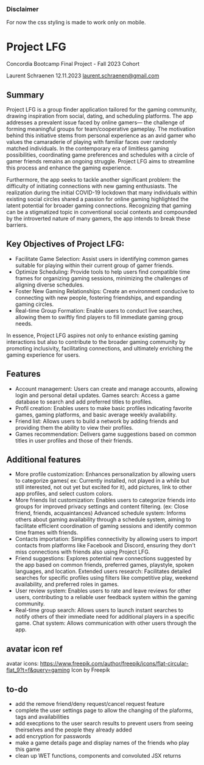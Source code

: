 ### Disclaimer
For now the css styling is made to work only on mobile.


# Project LFG
Concordia Bootcamp Final Project - Fall 2023 Cohort

Laurent Schraenen
12.11.2023
laurent.schraenen@gmail.com

## Summary

Project LFG is a group finder application tailored for the gaming community, drawing inspiration from social, dating, and scheduling platforms. The app addresses a prevalent issue faced by online gamers— the challenge of forming meaningful groups for team/cooperative gameplay.
The motivation behind this initiative stems from personal experience as an avid gamer who values the camaraderie of playing with familiar faces over randomly matched individuals. In the contemporary era of limitless gaming possibilities, coordinating game preferences and schedules with a circle of gamer friends remains an ongoing struggle. Project LFG aims to streamline this process and enhance the gaming experience.

Furthermore, the app seeks to tackle another significant problem: the difficulty of initiating connections with new gaming enthusiasts. The realization during the initial COVID-19 lockdown that many individuals within existing social circles shared a passion for online gaming highlighted the latent potential for broader gaming connections. Recognizing that gaming can be a stigmatized topic in conventional social contexts and compounded by the introverted nature of many gamers, the app intends to break these barriers.

## Key Objectives of Project LFG:

- Facilitate Game Selection: Assist users in identifying common games suitable for playing within their current group of gamer friends.
- Optimize Scheduling: Provide tools to help users find compatible time frames for organizing gaming sessions, minimizing the challenges of aligning diverse schedules.
- Foster New Gaming Relationships: Create an environment conducive to connecting with new people, fostering friendships, and expanding gaming circles.
- Real-time Group Formation: Enable users to conduct live searches, allowing them to swiftly find players to fill immediate gaming group needs.

In essence, Project LFG aspires not only to enhance existing gaming interactions but also to contribute to the broader gaming community by promoting inclusivity, facilitating connections, and ultimately enriching the gaming experience for users.


## Features

- Account management: Users can create and manage accounts, allowing login and personal detail updates.
Games search: Access a game database to search and add preferred titles to profiles.
- Profil creation: Enables users to make basic profiles indicating favorite games, gaming platforms, and basic average weekly availability. 
- Friend list: Allows users to build a network by adding friends and providing them the ability to view their profiles.
- Games recommendation: Delivers game suggestions based on common titles in user profiles and those of their friends.


## Additional features

- More profile customization: Enhances personalization by allowing users to categorize games( ex: Currently installed, not played in a while but still interested, not out yet but excited for it), add pictures, link to other app profiles, and select custom colors.
- More friends list customization: Enables users to categorize friends into groups for improved privacy settings and content filtering. (ex: Close friend, friends, acquaintances)
Advanced schedule system: Informs others about gaming availability through a schedule system, aiming to facilitate efficient coordination of gaming sessions and identify common time frames with friends.
- Contacts importation: Simplifies connectivity by allowing users to import contacts from platforms like Facebook and Discord, ensuring they don't miss connections with friends also using Project LFG.
- Friend suggestions: Explores potential new connections suggested by the app based on common friends, preferred games, playstyle, spoken languages, and location.
Extended users research: Facilitates detailed searches for specific profiles using filters like competitive play, weekend availability, and preferred roles in games.
- User review system: Enables users to rate and leave reviews for other users, contributing to a reliable user feedback system within the gaming community.
- Real-time group search: Allows users to launch instant searches to notify others of their immediate need for additional players in a specific game.
Chat system: Allows communication with other users through the app.


## avatar icon ref
avatar icons: https://www.freepik.com/author/freepik/icons/flat-circular-flat_9?t=f&query=gaming
Icon by Freepik

## to-do
- add the remove friend/deny request/cancel request feature
- complete the user settings page to allow the changing of the plaforms, tags and availabilities
- add execptions to the user search results to prevent users from seeing theirselves and the people they already added
- add encryption for passwords
- make a game details page and display names of  the friends who play this game
- clean up WET functions, components and convoluted JSX returns